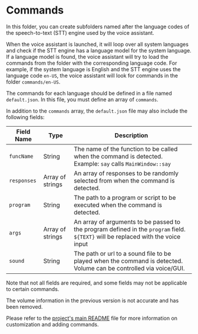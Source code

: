 # Commands

In this folder, you can create subfolders named after the language codes of the speech-to-text (STT) engine used by the voice assistant. 

When the voice assistant is launched, it will loop over all system languages and check if the STT engine has a language model for the system language. If a language model is found, the voice assistant will try to load the commands from the folder with the corresponding language code. For example, if the system language is English and the STT engine uses the language code `en-US`, the voice assistant will look for commands in the folder `commands/en-US`.

The commands for each language should be defined in a file named `default.json`. In this file, you must define an array of `commands`.

In addition to the `commands` array, the `default.json` file may also include the following fields:

| Field Name | Type             | Description                                                                                                                       |
|------------|------------------|-----------------------------------------------------------------------------------------------------------------------------------|
| `funcName` | String           | The name of the function to be called when the command is detected. Example: `say` calls `MainWindow::say`                        |
| `responses`| Array of strings | An array of responses to be randomly selected from when the command is detected.                                                  |
| `program`  | String           | The path to a program or script to be executed when the command is detected.                                                      |
| `args`     | Array of strings | An array of arguments to be passed to the program defined in the `program` field. `${TEXT}` will be replaced with the voice input |
| `sound`    | String           | The path or url to a sound file to be played when the command is detected. Volume can be controlled via voice/GUI.                |

Note that not all fields are required, and some fields may not be applicable to certain commands. 

The volume information in the previous version is not accurate and has been removed.

Please refer to the [project's main README](../README.md#add-commands) file for more information on customization and adding commands. 
